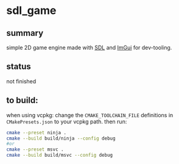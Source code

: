 # sdl_game
## summary
simple 2D game engine made with [SDL](https://www.libsdl.org/)
and [ImGui](https://github.com/ocornut/imgui) for dev-tooling.
## status
not finished
## to build:
when using vcpkg: change the `CMAKE_TOOLCHAIN_FILE` definitions in `CMakePresets.json` to your vcpkg path.
then run:
```sh
cmake --preset ninja .
cmake --build build/ninja --config debug
#or
cmake --preset msvc .
cmake --build build/msvc --config debug
```

